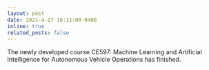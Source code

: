 ```yaml
---
layout: post
date: 2021-4-27 16:11:00-0400
inline: true
related_posts: false
---
```


The newly developed course CE597: Machine Learning and Artificial Intelligence for Autonomous Vehicle Operations has finished. 